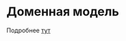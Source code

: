 # Доменная модель

Подробнее [тут](https://github.com/zndoc/team/blob/master/architecture/domain.md)

